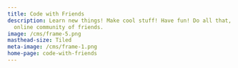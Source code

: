 ```yaml
---
title: Code with Friends
description: Learn new things! Make cool stuff! Have fun! Do all that, with an
  online community of friends.
image: /cms/frame-5.png
masthead-size: Tiled
meta-image: /cms/frame-1.png
home-page: code-with-friends
---
```

